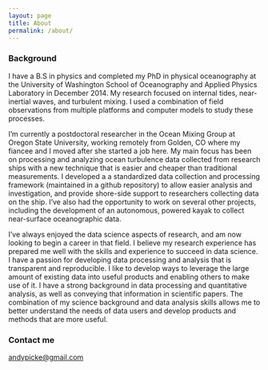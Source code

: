 ```yaml
---
layout: page
title: About
permalink: /about/
---
```



### Background

I have a B.S in physics and completed my PhD in physical oceanography at the University of Washington School of Oceanography and Applied Physics Laboratory in December 2014. My research focused on internal tides, near-inertial waves, and turbulent mixing. I used a combination of field observations from multiple platforms and computer models to study these processes. 

I’m currently a postdoctoral researcher in the Ocean Mixing Group at Oregon State University, working remotely from Golden, CO where my fiancee and I moved after she started a job here. My main focus has been on processing and analyzing ocean turbulence data collected from research ships with a new technique that is easier and cheaper than traditional measurements. I developed a a standardized data collection and processing framework (maintained in a github repository) to allow easier analysis and investigation, and provide shore-side support to researchers collecting data on the ship. I’ve also had the opportunity to work on several other projects, including the development of an autonomous, powered kayak to collect near-surface oceanographic data. 

I’ve always enjoyed the data science aspects of research, and am now looking to begin a career in that field. I believe my research experience has prepared me well with the skills and experience to succeed in data science. I have a passion for developing data processing and analysis that is transparent and reproducible. I like to develop ways to leverage the large amount of existing data into useful products and enabling others to make use of it. I have a strong background in data processing and quantitative analysis, as well as conveying that information in scientific papers. The combination of my science background and data analysis skills allows me to better understand the needs of data users and develop products and methods that are more useful. 

### Contact me

[andypicke@gmail.com](mailto:andypicke@gmail.com)
